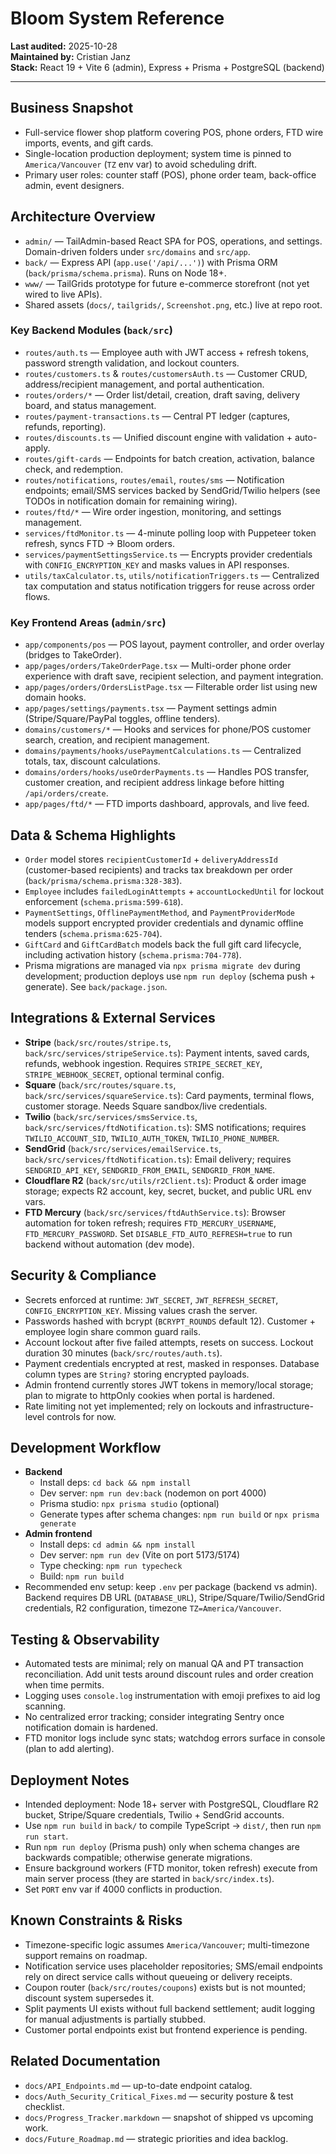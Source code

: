 # Bloom System Reference

**Last audited:** 2025-10-28  
**Maintained by:** Cristian Janz  
**Stack:** React 19 + Vite 6 (admin), Express + Prisma + PostgreSQL (backend)

---

## Business Snapshot
- Full-service flower shop platform covering POS, phone orders, FTD wire imports, events, and gift cards.
- Single-location production deployment; system time is pinned to `America/Vancouver` (`TZ` env var) to avoid scheduling drift.
- Primary user roles: counter staff (POS), phone order team, back-office admin, event designers.

## Architecture Overview
- `admin/` — TailAdmin-based React SPA for POS, operations, and settings. Domain-driven folders under `src/domains` and `src/app`.
- `back/` — Express API (`app.use('/api/...')`) with Prisma ORM (`back/prisma/schema.prisma`). Runs on Node 18+.
- `www/` — TailGrids prototype for future e-commerce storefront (not yet wired to live APIs).
- Shared assets (`docs/`, `tailgrids/`, `Screenshot.png`, etc.) live at repo root.

### Key Backend Modules (`back/src`)
- `routes/auth.ts` — Employee auth with JWT access + refresh tokens, password strength validation, and lockout counters.
- `routes/customers.ts` & `routes/customersAuth.ts` — Customer CRUD, address/recipient management, and portal authentication.
- `routes/orders/*` — Order list/detail, creation, draft saving, delivery board, and status management.
- `routes/payment-transactions.ts` — Central PT ledger (captures, refunds, reporting).
- `routes/discounts.ts` — Unified discount engine with validation + auto-apply.
- `routes/gift-cards` — Endpoints for batch creation, activation, balance check, and redemption.
- `routes/notifications`, `routes/email`, `routes/sms` — Notification endpoints; email/SMS services backed by SendGrid/Twilio helpers (see TODOs in notification domain for remaining wiring).
- `routes/ftd/*` — Wire order ingestion, monitoring, and settings management.
- `services/ftdMonitor.ts` — 4-minute polling loop with Puppeteer token refresh, syncs FTD → Bloom orders.
- `services/paymentSettingsService.ts` — Encrypts provider credentials with `CONFIG_ENCRYPTION_KEY` and masks values in API responses.
- `utils/taxCalculator.ts`, `utils/notificationTriggers.ts` — Centralized tax computation and status notification triggers for reuse across order flows.

### Key Frontend Areas (`admin/src`)
- `app/components/pos` — POS layout, payment controller, and order overlay (bridges to TakeOrder).
- `app/pages/orders/TakeOrderPage.tsx` — Multi-order phone order experience with draft save, recipient selection, and payment integration.
- `app/pages/orders/OrdersListPage.tsx` — Filterable order list using new domain hooks.
- `app/pages/settings/payments.tsx` — Payment settings admin (Stripe/Square/PayPal toggles, offline tenders).
- `domains/customers/*` — Hooks and services for phone/POS customer search, creation, and recipient management.
- `domains/payments/hooks/usePaymentCalculations.ts` — Centralized totals, tax, discount calculations.
- `domains/orders/hooks/useOrderPayments.ts` — Handles POS transfer, customer creation, and recipient address linkage before hitting `/api/orders/create`.
- `app/pages/ftd/*` — FTD imports dashboard, approvals, and live feed.

## Data & Schema Highlights
- `Order` model stores `recipientCustomerId` + `deliveryAddressId` (customer-based recipients) and tracks tax breakdown per order (`back/prisma/schema.prisma:328-383`).
- `Employee` includes `failedLoginAttempts` + `accountLockedUntil` for lockout enforcement (`schema.prisma:599-618`).
- `PaymentSettings`, `OfflinePaymentMethod`, and `PaymentProviderMode` models support encrypted provider credentials and dynamic offline tenders (`schema.prisma:625-704`).
- `GiftCard` and `GiftCardBatch` models back the full gift card lifecycle, including activation history (`schema.prisma:704-778`).
- Prisma migrations are managed via `npx prisma migrate dev` during development; production deploys use `npm run deploy` (schema push + generate). See `back/package.json`.

## Integrations & External Services
- **Stripe** (`back/src/routes/stripe.ts`, `back/src/services/stripeService.ts`): Payment intents, saved cards, refunds, webhook ingestion. Requires `STRIPE_SECRET_KEY`, `STRIPE_WEBHOOK_SECRET`, optional terminal config.
- **Square** (`back/src/routes/square.ts`, `back/src/services/squareService.ts`): Card payments, terminal flows, customer storage. Needs Square sandbox/live credentials.
- **Twilio** (`back/src/services/smsService.ts`, `back/src/services/ftdNotification.ts`): SMS notifications; requires `TWILIO_ACCOUNT_SID`, `TWILIO_AUTH_TOKEN`, `TWILIO_PHONE_NUMBER`.
- **SendGrid** (`back/src/services/emailService.ts`, `back/src/services/ftdNotification.ts`): Email delivery; requires `SENDGRID_API_KEY`, `SENDGRID_FROM_EMAIL`, `SENDGRID_FROM_NAME`.
- **Cloudflare R2** (`back/src/utils/r2Client.ts`): Product & order image storage; expects R2 account, key, secret, bucket, and public URL env vars.
- **FTD Mercury** (`back/src/services/ftdAuthService.ts`): Browser automation for token refresh; requires `FTD_MERCURY_USERNAME`, `FTD_MERCURY_PASSWORD`. Set `DISABLE_FTD_AUTO_REFRESH=true` to run backend without automation (dev mode).

## Security & Compliance
- Secrets enforced at runtime: `JWT_SECRET`, `JWT_REFRESH_SECRET`, `CONFIG_ENCRYPTION_KEY`. Missing values crash the server.
- Passwords hashed with bcrypt (`BCRYPT_ROUNDS` default 12). Customer + employee login share common guard rails.
- Account lockout after five failed attempts, resets on success. Lockout duration 30 minutes (`back/src/routes/auth.ts`).
- Payment credentials encrypted at rest, masked in responses. Database column types are `String?` storing encrypted payloads.
- Admin frontend currently stores JWT tokens in memory/local storage; plan to migrate to httpOnly cookies when portal is hardened.
- Rate limiting not yet implemented; rely on lockouts and infrastructure-level controls for now.

## Development Workflow
- **Backend**  
  - Install deps: `cd back && npm install`  
  - Dev server: `npm run dev:back` (nodemon on port 4000)  
  - Prisma studio: `npx prisma studio` (optional)  
  - Generate types after schema changes: `npm run build` or `npx prisma generate`
- **Admin frontend**  
  - Install deps: `cd admin && npm install`  
  - Dev server: `npm run dev` (Vite on port 5173/5174)  
  - Type checking: `npm run typecheck`  
  - Build: `npm run build`
- Recommended env setup: keep `.env` per package (backend vs admin). Backend requires DB URL (`DATABASE_URL`), Stripe/Square/Twilio/SendGrid credentials, R2 configuration, timezone `TZ=America/Vancouver`.

## Testing & Observability
- Automated tests are minimal; rely on manual QA and PT transaction reconciliation. Add unit tests around discount rules and order creation when time permits.
- Logging uses `console.log` instrumentation with emoji prefixes to aid log scanning.
- No centralized error tracking; consider integrating Sentry once notification domain is hardened.
- FTD monitor logs include sync stats; watchdog errors surface in console (plan to add alerting).

## Deployment Notes
- Intended deployment: Node 18+ server with PostgreSQL, Cloudflare R2 bucket, Stripe/Square credentials, Twilio + SendGrid accounts.
- Use `npm run build` in `back/` to compile TypeScript → `dist/`, then run `npm run start`.
- Run `npm run deploy` (Prisma push) only when schema changes are backwards compatible; otherwise generate migrations.
- Ensure background workers (FTD monitor, token refresh) execute from main server process (they are started in `back/src/index.ts`).
- Set `PORT` env var if 4000 conflicts in production.

## Known Constraints & Risks
- Timezone-specific logic assumes `America/Vancouver`; multi-timezone support remains on roadmap.
- Notification service uses placeholder repositories; SMS/email endpoints rely on direct service calls without queueing or delivery receipts.
- Coupon router (`back/src/routes/coupons`) exists but is not mounted; discount system supersedes it.
- Split payments UI exists without full backend settlement; audit logging for manual adjustments is partially stubbed.
- Customer portal endpoints exist but frontend experience is pending.

## Related Documentation
- `docs/API_Endpoints.md` — up-to-date endpoint catalog.
- `docs/Auth_Security_Critical_Fixes.md` — security posture & test checklist.
- `docs/Progress_Tracker.markdown` — snapshot of shipped vs upcoming work.
- `docs/Future_Roadmap.md` — strategic priorities and idea backlog.
